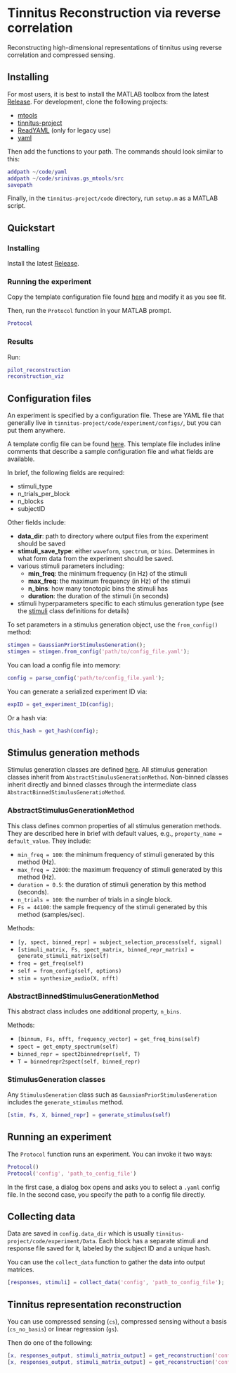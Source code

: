 # Tinnitus Reconstruction via reverse correlation

Reconstructing high-dimensional representations of tinnitus using reverse correlation and compressed sensing.

## Installing

For most users, it is best to install the MATLAB toolbox from the latest [Release](https://github.com/alec-hoyland/tinnitus-project/releases#latest).
For development, clone the following projects:

* [mtools](https://github.com/sg-s/srinivas.gs_mtools)
* [tinnitus-project](https://github.com/alec-hoyland/tinnitus-project)
* [ReadYAML](https://github.com/llerussell/ReadYAML) (only for legacy use)
* [yaml](https://github.com/MartinKoch123/yaml)

Then add the functions to your path. The commands should look similar to this:

```matlab
addpath ~/code/yaml
addpath ~/code/srinivas.gs_mtools/src
savepath
```

Finally, in the `tinnitus-project/code` directory,
run `setup.m` as a MATLAB script.

## Quickstart

### Installing

Install the latest [Release](https://github.com/alec-hoyland/tinnitus-project/releases#latest).

### Running the experiment

Copy the template configuration file found
[here](https://github.com/alec-hoyland/tinnitus-project/blob/main/code/experiment/configs/config_template.yaml)
and modify it as you see fit.

Then, run the `Protocol` function in your MATLAB prompt.

```matlab
Protocol
```

### Results

Run:

```matlab
pilot_reconstruction
reconstruction_viz
```

## Configuration files

An experiment is specified by a configuration file.
These are YAML file that generally live in `tinnitus-project/code/experiment/configs/`,
but you can put them anywhere.

A template config file can be found [here](https://github.com/alec-hoyland/tinnitus-project/blob/main/code/experiment/configs/config_template.yaml).
This template file includes inline comments
that describe a sample configuration file
and what fields are available.

In brief,
the following fields are required:

* stimuli_type
* n_trials_per_block
* n_blocks
* subjectID

Other fields include:

* **data_dir**: path to directory where output files from the experiment should be saved
* **stimuli_save_type**: either `waveform`, `spectrum`, or `bins`. Determines in what form
data from the experiment should be saved.
* various stimuli parameters including:
    - **min_freq**: the minimum frequency (in Hz) of the stimuli
    - **max_freq**: the maximum frequency (in Hz) of the stimuli
    - **n_bins**: how many tonotopic bins the stimuli has
    - **duration**: the duration of the stimuli (in seconds)
* stimuli hyperparameters specific to each stimulus generation type (see the
[stimuli](https://github.com/alec-hoyland/tinnitus-project/tree/main/code/stimulus_generation) class definitions for details)

To set parameters in a stimulus generation object, use the `from_config()` method:

```matlab
stimgen = GaussianPriorStimulusGeneration();
stimgen = stimgen.from_config('path/to/config_file.yaml');
```

You can load a config file into memory:

```matlab
config = parse_config('path/to/config_file.yaml');
```

You can generate a serialized experiment ID via:

```matlab
expID = get_experiment_ID(config);
```

Or a hash via:

```matlab
this_hash = get_hash(config);
```

## Stimulus generation methods

Stimulus generation classes are defined [here](https://github.com/alec-hoyland/tinnitus-project/tree/main/code/stimulus_generation).
All stimulus generation classes inherit from `AbstractStimulusGenerationMethod`.
Non-binned classes inherit directly
and binned classes through the intermediate class `AbstractBinnedStimulusGeneratioMethod`.

### AbstractStimulusGenerationMethod

This class defines common properties of all stimulus generation methods.
They are described here in brief with default values, e.g., `property_name = default_value`.
They include:

* `min_freq = 100`: the minimum frequency of stimuli generated by this method (Hz).
* `max_freq = 22000`: the maximum frequency of stimuli generated by this method (Hz).
* `duration = 0.5`: the duration of stimuli generation by this method (seconds).
* `n_trials = 100`: the number of trials in a single block.
* `Fs = 44100`: the sample frequency of the stimuli generated by this method (samples/sec).


Methods:
* `[y, spect, binned_repr] = subject_selection_process(self, signal)`
* `[stimuli_matrix, Fs, spect_matrix, binned_repr_matrix] = generate_stimuli_matrix(self)`
* `freq = get_freq(self)`
* `self = from_config(self, options)`
* `stim = synthesize_audio(X, nfft)`

### AbstractBinnedStimulusGenerationMethod

This abstract class includes one additional property, `n_bins`.

Methods:
* `[binnum, Fs, nfft, frequency_vector] = get_freq_bins(self)`
* `spect = get_empty_spectrum(self)`
* `binned_repr = spect2binnedrepr(self, T)`
* `T = binnedrepr2spect(self, binned_repr)`

### StimulusGeneration classes

Any `StimulusGeneration` class such as `GaussianPriorStimulusGeneration`
includes the `generate_stimulus` method.

```matlab
[stim, Fs, X, binned_repr] = generate_stimulus(self)
```

## Running an experiment

The `Protocol` function runs an experiment. You can invoke it two ways:

```matlab
Protocol()
Protocol('config', 'path_to_config_file')
```

In the first case, a dialog box opens and asks you to select a `.yaml` config file.
In the second case, you specify the path to a config file directly.

## Collecting data

Data are saved in `config.data_dir` which is usually
`tinnitus-project/code/experiment/Data`.
Each block has a separate stimuli and response file saved for it,
labeled by the subject ID and a unique hash.

You can use the `collect_data` function to gather the data into output matrices.

```matlab
[responses, stimuli] = collect_data('config', 'path_to_config_file');
```

## Tinnitus representation reconstruction

You can use compressed sensing (`cs`), compressed sensing without a basis (`cs_no_basis`) or linear regression (`gs`).

Then do one of the following:

```matlab
[x, responses_output, stimuli_matrix_output] = get_reconstruction('config', config);
[x, responses_output, stimuli_matrix_output] = get_reconstruction('config_file', 'path/to/config/file.yaml');
```
